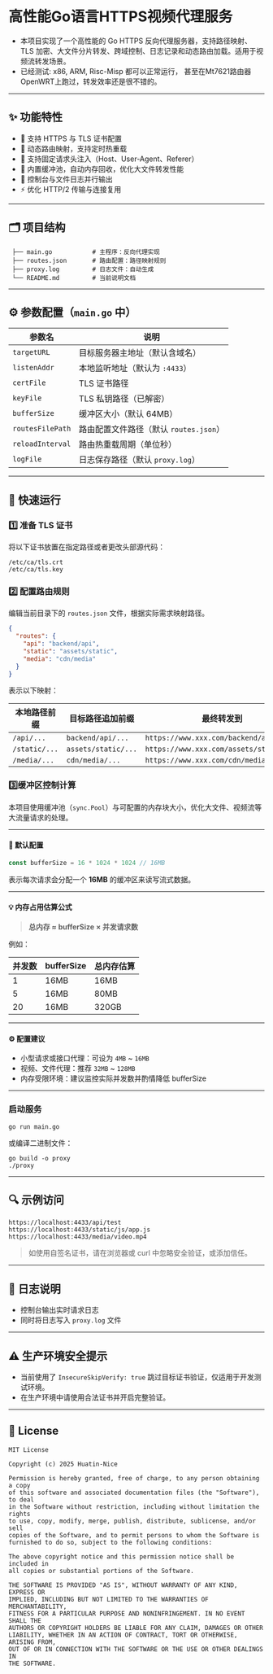 # 高性能Go语言HTTPS视频代理服务

- 本项目实现了一个高性能的 Go HTTPS 反向代理服务器，支持路径映射、TLS 加密、大文件分片转发、跨域控制、日志记录和动态路由加载。适用于视频流转发场景。
- 已经测试: x86, ARM, Risc-Misp 都可以正常运行， 甚至在Mt7621路由器OpenWRT上跑过，转发效率还是很不错的。
---

## ✨ 功能特性

- 🚀 支持 HTTPS 与 TLS 证书配置  
- 🔁 动态路由映射，支持定时热重载
- 🧱 支持固定请求头注入（Host、User-Agent、Referer）  
- 🧠 内置缓冲池，自动内存回收，优化大文件转发性能  
- 📄 控制台与文件日志并行输出  
- ⚡ 优化 HTTP/2 传输与连接复用  
---

## 🗂️ 项目结构

```
 ├── main.go           # 主程序：反向代理实现
 ├── routes.json       # 路由配置：路径映射规则
 ├── proxy.log         # 日志文件：自动生成
 └── README.md         # 当前说明文档
```

------

## ⚙️ 参数配置（`main.go` 中）

| 参数名           | 说明                                   |
| ---------------- | -------------------------------------- |
| `targetURL`      | 目标服务器主地址（默认含域名）         |
| `listenAddr`     | 本地监听地址（默认为 `:4433`）         |
| `certFile`       | TLS 证书路径                           |
| `keyFile`        | TLS 私钥路径（已解密）                 |
| `bufferSize`     | 缓冲区大小（默认 64MB）                |
| `routesFilePath` | 路由配置文件路径（默认 `routes.json`） |
| `reloadInterval` | 路由热重载周期（单位秒）               |
| `logFile`        | 日志保存路径（默认 `proxy.log`）       |



------

## 🧪 快速运行

### 1️⃣ 准备 TLS 证书

将以下证书放置在指定路径或者更改头部源代码：

```
/etc/ca/tls.crt
/etc/ca/tls.key
```

### 2️⃣ 配置路由规则

编辑当前目录下的 `routes.json` 文件，根据实际需求映射路径。

```json
{
  "routes": {
    "api": "backend/api",
    "static": "assets/static",
    "media": "cdn/media"
  }
}
```

表示以下映射：

| 本地路径前缀  | 目标路径追加前缀    | 最终转发到                              |
| ------------- | ------------------- | --------------------------------------- |
| `/api/...`    | `backend/api/...`   | `https://www.xxx.com/backend/api/...`   |
| `/static/...` | `assets/static/...` | `https://www.xxx.com/assets/static/...` |
| `/media/...`  | `cdn/media/...`     | `https://www.xxx.com/cdn/media/...`     |

### 3️⃣缓冲区控制计算

本项目使用缓冲池（`sync.Pool`）与可配置的内存块大小，优化大文件、视频流等大流量请求的处理。

------

#### 📌 默认配置

```go
const bufferSize = 16 * 1024 * 1024 // 16MB
```

表示每次请求会分配一个 **16MB** 的缓冲区来读写流式数据。

------

#### 💡 内存占用估算公式

> **总内存 ≈ bufferSize × 并发请求数**

例如：

| 并发数 | bufferSize | 总内存估算 |
| ------ | ---------- | ---------- |
| 1      | 16MB       | 16MB       |
| 5      | 16MB       | 80MB      |
| 20     | 16MB       | 320GB     |

------

#### ⚙️ 配置建议

- 小型请求或接口代理：可设为 `4MB` ~ `16MB`
- 视频、文件代理：推荐 `32MB` ~ `128MB`
- 内存受限环境：建议监控实际并发数并酌情降低 bufferSize

------

###  启动服务

```
go run main.go
```

或编译二进制文件：

```
go build -o proxy
./proxy
```

------

## 🔍 示例访问

```
https://localhost:4433/api/test
https://localhost:4433/static/js/app.js
https://localhost:4433/media/video.mp4
```

> 如使用自签名证书，请在浏览器或 curl 中忽略安全验证，或添加信任。

------

## 📝 日志说明

- 控制台输出实时请求日志
- 同时将日志写入 `proxy.log` 文件

------

## ⚠️ 生产环境安全提示

- 当前使用了 `InsecureSkipVerify: true` 跳过目标证书验证，仅适用于开发测试环境。
- 在生产环境中请使用合法证书并开启完整验证。

------

## 📄 License

```
MIT License

Copyright (c) 2025 Huatin-Nice

Permission is hereby granted, free of charge, to any person obtaining a copy
of this software and associated documentation files (the "Software"), to deal
in the Software without restriction, including without limitation the rights  
to use, copy, modify, merge, publish, distribute, sublicense, and/or sell      
copies of the Software, and to permit persons to whom the Software is         
furnished to do so, subject to the following conditions:                       

The above copyright notice and this permission notice shall be included in    
all copies or substantial portions of the Software.                           

THE SOFTWARE IS PROVIDED "AS IS", WITHOUT WARRANTY OF ANY KIND, EXPRESS OR    
IMPLIED, INCLUDING BUT NOT LIMITED TO THE WARRANTIES OF MERCHANTABILITY,      
FITNESS FOR A PARTICULAR PURPOSE AND NONINFRINGEMENT. IN NO EVENT SHALL THE   
AUTHORS OR COPYRIGHT HOLDERS BE LIABLE FOR ANY CLAIM, DAMAGES OR OTHER        
LIABILITY, WHETHER IN AN ACTION OF CONTRACT, TORT OR OTHERWISE, ARISING FROM, 
OUT OF OR IN CONNECTION WITH THE SOFTWARE OR THE USE OR OTHER DEALINGS IN     
THE SOFTWARE.


```

